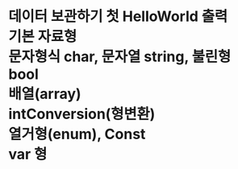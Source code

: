 <h1>데이터 보관하기
첫 HelloWorld 출력<br>
기본 자료형<br>
문자형식 char, 문자열 string, 불린형 bool<br>
배열(array)<br>
intConversion(형변환)<br>
열거형(enum), Const<br>
var 형<br>
